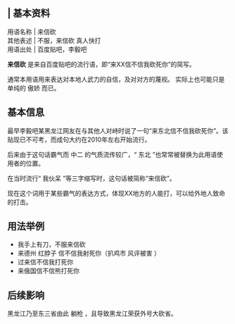 |  **基本资料**  
---  
用语名称  |  来信砍   
其他表述  |  不服，来信砍  真人快打   
用语出处  |  百度贴吧，李毅吧   
  
  
**来信砍** 是来自百度贴吧的流行语，即“来XX信不信我砍死你”的简写。

通常本用语用来表达对本地人武力的自信，及对对方的蔑视。  实际上也可能只是单纯的  傲娇  而已。

##  基本信息

最早李毅吧某黑龙江网友在与其他人对峙时说了一句“来东北信不信我砍死你”。该贴现已不可考，而成句大约在2010年左右开始流行。

后来由于这句话霸气而  中二  的气质流传较广，“  东北  ”也常常被替换为此用语使用者的位置。

在当时流行“  我伙呆  ”等三字缩写时，这句话被简称“来信砍”。

现在这个词用于某些霸气的表达方式，体现XX地方的人能打，可以给外地人致命的打击。

##  用法举例

  * 我手上有刀，不服来信砍 
  * 来德州  红脖子  信不信我射死你（扒鸡市  风评被害  ） 
  * 过来信不信我打死你 
  * 来俄国信不信熊打死你 

##  后续影响

黑龙江乃至东三省由此  躺枪  ，且导致黑龙江荣获外号大砍省。

